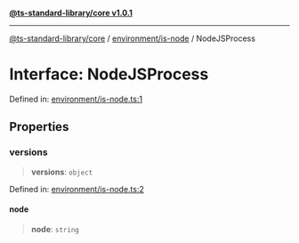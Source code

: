 [**@ts-standard-library/core v1.0.1**](../../../README.md)

***

[@ts-standard-library/core](../../../modules.md) / [environment/is-node](../README.md) / NodeJSProcess

# Interface: NodeJSProcess

Defined in: [environment/is-node.ts:1](https://github.com/gabaudette/ts-stdlib/blob/7333da76bc775fbabd0907ad8519b912cfc2fe26/packages/core/src/environment/is-node.ts#L1)

## Properties

### versions

> **versions**: `object`

Defined in: [environment/is-node.ts:2](https://github.com/gabaudette/ts-stdlib/blob/7333da76bc775fbabd0907ad8519b912cfc2fe26/packages/core/src/environment/is-node.ts#L2)

#### node

> **node**: `string`
